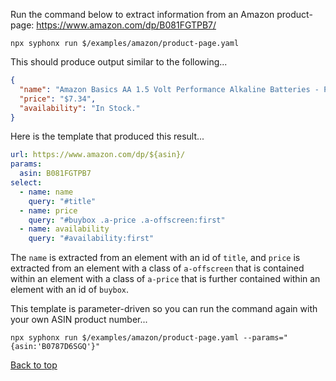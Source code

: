 Run the command below to extract information from an Amazon product-page: https://www.amazon.com/dp/B081FGTPB7/
```
npx syphonx run $/examples/amazon/product-page.yaml
```

This should produce output similar to the following...
```json
{
  "name": "Amazon Basics AA 1.5 Volt Performance Alkaline Batteries - Pack of 8",
  "price": "$7.34",
  "availability": "In Stock."
}
```

Here is the template that produced this result...
```yaml
url: https://www.amazon.com/dp/${asin}/
params:
  asin: B081FGTPB7
select:
  - name: name
    query: "#title"
  - name: price
    query: "#buybox .a-price .a-offscreen:first"
  - name: availability
    query: "#availability:first"
```

The `name` is extracted from an element with an id of `title`, and `price` is extracted from an element with a class of `a-offscreen` that is contained within an element with a class of `a-price` that is further contained within an element with an id of `buybox`.

This template is parameter-driven so you can run the command again with your own ASIN product number...
```
npx syphonx run $/examples/amazon/product-page.yaml --params="{asin:'B0787D6SGQ'}"
```

[Back to top](/README.md)
